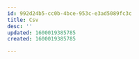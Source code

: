 ```yaml
---
id: 992d24b5-cc0b-4bce-953c-e3ad5089fc3c
title: Csv
desc: ''
updated: 1600019385785
created: 1600019385785

---
```


